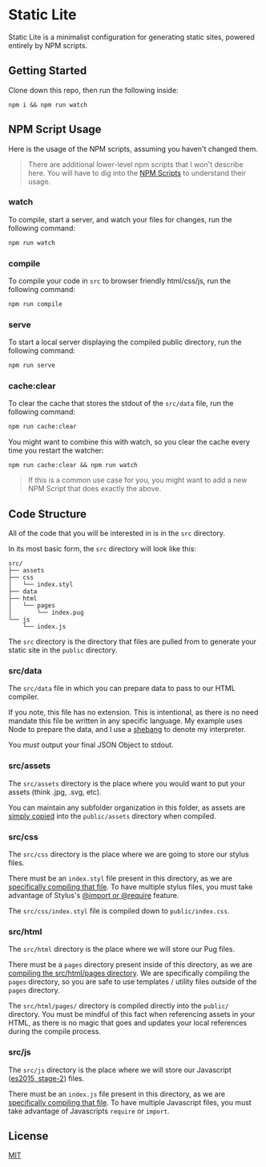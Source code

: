 # Static Lite

Static Lite is a minimalist configuration for generating static sites, powered entirely by NPM scripts.

## Getting Started

Clone down this repo, then run the following inside:

```
npm i && npm run watch
```

## NPM Script Usage

Here is the usage of the NPM scripts, assuming you haven't changed them.

> There are additional lower-level npm scripts that I won't describe here.  You will have to dig into the [NPM Scripts](https://github.com/BrandonRomano/static-lite/blob/master/package.json#L36-L48) to understand their usage.

### watch

To compile, start a server, and watch your files for changes, run the following command:

```sh
npm run watch
```

### compile

To compile your code in `src` to browser friendly html/css/js, run the following command:

```sh
npm run compile
```

### serve

To start a local server displaying the compiled public directory, run the following command:

```sh
npm run serve
```

### cache:clear

To clear the cache that stores the stdout of the `src/data` file, run the following command:

```sh
npm run cache:clear
```

You might want to combine this with watch, so you clear the cache every time you restart the watcher:

```
npm run cache:clear && npm run watch
```

> If this is a common use case for you, you might want to add a new NPM Script that does exactly the above.

## Code Structure

All of the code that you will be interested in is in the `src` directory.

In its most basic form, the `src` directory will look like this:

```
src/
├── assets
├── css
│   └── index.styl
├── data
├── html
│   └── pages
│       └── index.pug
└── js
    └── index.js
```

The `src` directory is the directory that files are pulled from to generate your static site in the `public` directory.

### src/data

The `src/data` file in which you can prepare data to pass to our HTML compiler.

If you note, this file has no extension.  This is intentional, as there is no need mandate this file be written in any specific language.  My example uses Node to prepare the data, and I use a [shebang](https://github.com/BrandonRomano/static-lite/blob/master/src/data#L1) to denote my interpreter.

You _must_ output your final JSON Object to stdout.

### src/assets

The `src/assets` directory is the place where you would want to put your assets (think .jpg, .svg, etc).

You can maintain any subfolder organization in this folder, as assets are [simply copied](https://github.com/BrandonRomano/static-lite/blob/master/package.json#L45) into the `public/assets` directory when compiled.

### src/css

The `src/css` directory is the place where we are going to store our stylus files.

There must be an `index.styl` file present in this directory, as we are [specifically compiling that file](https://github.com/BrandonRomano/static-lite/blob/master/package.json#L43).  To have multiple stylus files, you must take advantage of Stylus's [@import or @require](http://stylus-lang.com/docs/import.html) feature.

The `src/css/index.styl` file is compiled down to `public/index.css`.

### src/html

The `src/html` directory is the place where we will store our Pug files.

There must be a `pages` directory present inside of this directory, as we are [compiling the src/html/pages directory](https://github.com/BrandonRomano/static-lite/blob/master/package.json#L44).  We are specifically compiling the `pages` directory, so you are safe to use templates / utility files outside of the `pages` directory.

The `src/html/pages/` directory is compiled directly into the `public/` directory.  You must be mindful of this fact when referencing assets in your HTML, as there is no magic that goes and updates your local references during the compile process.

### src/js

The `src/js` directory is the place where we will store our Javascript ([es2015, stage-2](https://github.com/BrandonRomano/static-lite/blob/master/package.json#L13-L16)) files.

There must be an `index.js` file present in this directory, as we are [specifically compiling that file](https://github.com/BrandonRomano/static-lite/blob/master/package.json#L42).  To have multiple Javascript files, you must take advantage of Javascripts `require` or `import`.

## License

[MIT](./LICENSE.md)
